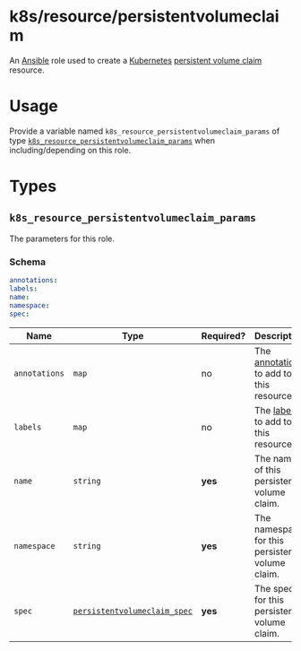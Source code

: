 # k8s/resource/persistentvolumeclaim

An [Ansible](https://www.ansible.com) role used to create a [Kubernetes](https://kubernetes.io)
[persistent volume claim](https://kubernetes.io/docs/concepts/storage/persistent-volumes/#persistentvolumeclaims)
resource.

# Usage

Provide a variable named `k8s_resource_persistentvolumeclaim_params` of type
[`k8s_resource_persistentvolumeclaim_params`](#k8s_resource_persistentvolumeclaim_params) when including/depending on
this role.

# Types

## `k8s_resource_persistentvolumeclaim_params`

The parameters for this role.

### Schema

```yaml
annotations:
labels:
name:
namespace:
spec:
```

| Name          | Type                                                                                                                                   | Required? | Description                                                                                                                |
| ------------- | -------------------------------------------------------------------------------------------------------------------------------------- | --------- | -------------------------------------------------------------------------------------------------------------------------- |
| `annotations` | `map`                                                                                                                                  | no        | The [annotations](https://kubernetes.io/docs/concepts/overview/working-with-objects/annotations/) to add to this resource. |
| `labels`      | `map`                                                                                                                                  | no        | The [labels](https://kubernetes.io/docs/concepts/overview/working-with-objects/label/) to add to this resource.            |
| `name`        | `string`                                                                                                                               | **yes**   | The name of this persistent volume claim.                                                                                  |
| `namespace`   | `string`                                                                                                                               | **yes**   | The namespace for this persistent volume claim.                                                                            |
| `spec`        | [`persistentvolumeclaim_spec`](https://kubernetes.io/docs/reference/generated/kubernetes-api/v1.16/#persistentvolumeclaimspec-v1-core) | **yes**   | The spec for this persistent volume claim.                                                                                 |
